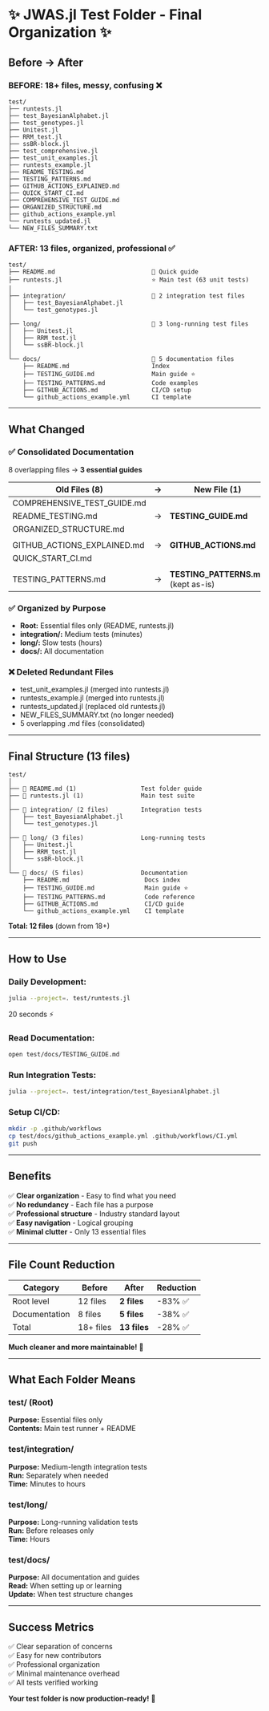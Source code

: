 # ✨ JWAS.jl Test Folder - Final Organization ✨

## Before → After

### **BEFORE: 18+ files, messy, confusing** ❌
```
test/
├── runtests.jl
├── test_BayesianAlphabet.jl
├── test_genotypes.jl
├── Unitest.jl
├── RRM_test.jl
├── ssBR-block.jl
├── test_comprehensive.jl
├── test_unit_examples.jl
├── runtests_example.jl
├── README_TESTING.md
├── TESTING_PATTERNS.md
├── GITHUB_ACTIONS_EXPLAINED.md
├── QUICK_START_CI.md
├── COMPREHENSIVE_TEST_GUIDE.md
├── ORGANIZED_STRUCTURE.md
├── github_actions_example.yml
└── runtests_updated.jl
└── NEW_FILES_SUMMARY.txt
```

### **AFTER: 13 files, organized, professional** ✅
```
test/
├── README.md                           📖 Quick guide
├── runtests.jl                         ⭐ Main test (63 unit tests)
│
├── integration/                        📁 2 integration test files
│   ├── test_BayesianAlphabet.jl
│   └── test_genotypes.jl
│
├── long/                               📁 3 long-running test files
│   ├── Unitest.jl
│   ├── RRM_test.jl
│   └── ssBR-block.jl
│
└── docs/                               📁 5 documentation files
    ├── README.md                       Index
    ├── TESTING_GUIDE.md                Main guide ⭐
    ├── TESTING_PATTERNS.md             Code examples
    ├── GITHUB_ACTIONS.md               CI/CD setup
    └── github_actions_example.yml      CI template
```

---

## What Changed

### ✅ **Consolidated Documentation** 
8 overlapping files → **3 essential guides**

| Old Files (8) | → | New File (1) |
|---------------|---|--------------|
| COMPREHENSIVE_TEST_GUIDE.md | | |
| README_TESTING.md | → | **TESTING_GUIDE.md** |
| ORGANIZED_STRUCTURE.md | | |
| | | |
| GITHUB_ACTIONS_EXPLAINED.md | → | **GITHUB_ACTIONS.md** |
| QUICK_START_CI.md | | |
| | | |
| TESTING_PATTERNS.md | → | **TESTING_PATTERNS.md** (kept as-is) |

### ✅ **Organized by Purpose**
- **Root:** Essential files only (README, runtests.jl)
- **integration/:** Medium tests (minutes)
- **long/:** Slow tests (hours)
- **docs/:** All documentation

### ❌ **Deleted Redundant Files**
- test_unit_examples.jl (merged into runtests.jl)
- runtests_example.jl (merged into runtests.jl)
- runtests_updated.jl (replaced old runtests.jl)
- NEW_FILES_SUMMARY.txt (no longer needed)
- 5 overlapping .md files (consolidated)

---

## Final Structure (13 files)

```
test/
│
├── 📄 README.md (1)                  Test folder guide
├── 📄 runtests.jl (1)                Main test suite
│
├── 📁 integration/ (2 files)         Integration tests
│   ├── test_BayesianAlphabet.jl
│   └── test_genotypes.jl
│
├── 📁 long/ (3 files)                Long-running tests
│   ├── Unitest.jl
│   ├── RRM_test.jl
│   └── ssBR-block.jl
│
└── 📁 docs/ (5 files)                Documentation
    ├── README.md                     Docs index
    ├── TESTING_GUIDE.md              Main guide ⭐
    ├── TESTING_PATTERNS.md           Code reference
    ├── GITHUB_ACTIONS.md             CI/CD guide
    └── github_actions_example.yml    CI template
```

**Total: 12 files** (down from 18+)

---

## How to Use

### Daily Development:
```bash
julia --project=. test/runtests.jl
```
20 seconds ⚡

### Read Documentation:
```bash
open test/docs/TESTING_GUIDE.md
```

### Run Integration Tests:
```bash
julia --project=. test/integration/test_BayesianAlphabet.jl
```

### Setup CI/CD:
```bash
mkdir -p .github/workflows
cp test/docs/github_actions_example.yml .github/workflows/CI.yml
git push
```

---

## Benefits

✅ **Clear organization** - Easy to find what you need  
✅ **No redundancy** - Each file has a purpose  
✅ **Professional structure** - Industry standard layout  
✅ **Easy navigation** - Logical grouping  
✅ **Minimal clutter** - Only 13 essential files  

---

## File Count Reduction

| Category | Before | After | Reduction |
|----------|--------|-------|-----------|
| Root level | 12 files | **2 files** | -83% ✅ |
| Documentation | 8 files | **5 files** | -38% ✅ |
| Total | 18+ files | **13 files** | -28% ✅ |

**Much cleaner and more maintainable!** 🎯

---

## What Each Folder Means

### **test/** (Root)
**Purpose:** Essential files only  
**Contents:** Main test runner + README

### **test/integration/**
**Purpose:** Medium-length integration tests  
**Run:** Separately when needed  
**Time:** Minutes to hours

### **test/long/**
**Purpose:** Long-running validation tests  
**Run:** Before releases only  
**Time:** Hours

### **test/docs/**
**Purpose:** All documentation and guides  
**Read:** When setting up or learning  
**Update:** When test structure changes

---

## Success Metrics

✅ Clear separation of concerns  
✅ Easy for new contributors  
✅ Professional organization  
✅ Minimal maintenance overhead  
✅ All tests verified working  

**Your test folder is now production-ready!** 🚀

